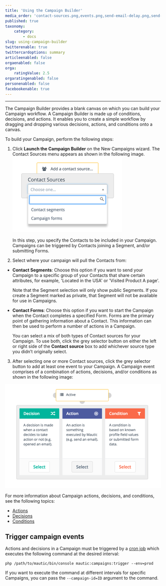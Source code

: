 ```yaml
---
title: 'Using the Campaign Builder'
media_order: 'contact-sources.png,events.png,send-email-delay.png,send-email-delay-nonaction.png,campaign-decisions.gif'
published: true
taxonomy:
    category:
        - docs
slug: using-campaign-builder
twitterenable: true
twittercardoptions: summary
articleenabled: false
orgaenabled: false
orga:
    ratingValue: 2.5
orgaratingenabled: false
personenabled: false
facebookenable: true
---
```


---------------------
The Campaign Builder provides a blank canvas on which you can build your Campaign workflow. A Campaign Builder is made up of conditions, decisions, and actions. It  enables you to create a simple workflow by dragging and dropping various decisions, actions, and conditions onto a canvas.


To build your Campaign, perform the following steps:

1. Click **Launch the Campaign Builder** on the New Campaigns wizard. The Contact Sources menu appears as shown in the following image.
![Screenshot of Contact Sources](contact-sources.png)

   In this step, you specify the Contacts to be included in your Campaign. Campaigns can be triggered by Contacts joining a Segment, and/or submitting Forms.

2. Select where your campaign will pull the Contacts from: 

 - **Contact Segments**: Choose this option if you want to send your Campaign to a specific group of your Contacts that share certain attributes, for example, 'Located in the USA' or 'Visited Product A page'.
 
    Note that the Segment selection will only show public Segments. If you create a Segment marked as private, that Segment will not be available for use in Campaigns.

 - **Contact Forms**: Choose this option if you want to start the Campaign when the Contact completes a specified Form. Forms are the primary point of gathering information about a Contact. This information can then be used to perform a number of actions in a Campaign. 
 
   You can select a mix of both types of Contact sources for your Campaign. To use both, click the grey selector button on either the left or right side of the **Contact source** box to add whichever source type you didn’t originally select.

3. After selecting one or more Contact sources, click the grey selector button to add at least one event to your Campaign. A Campaign event comprises of a combination of actions, decisions, and/or conditions as shown in the following image:


![Screenshot showing available Campaign events](events.png)

For more information about Campaign actions, decisions, and conditions, see the following topics:

 - [Actions][actions]
 - [Decisions][decisions]
 - [Conditions][conditions]

## Trigger campaign events

Actions and decisions in a Campaign must be triggered by a [cron job][cron-jobs] which executes the following command at the desired interval:

```
php /path/to/mautic/bin/console mautic:campaigns:trigger --env=prod
```

If you want to execute the command at different intervals for specific Campaigns, you can pass the `--campaign-id=ID` argument to the command.

[actions]: </campaigns/using-campaign-builder/actions>
[decisions]: </campaigns/using-campaign-builder/decisions>
[conditions]: </campaigns/using-campaign-builder/conditions>
[cron-jobs]: </setup/cron-jobs>
